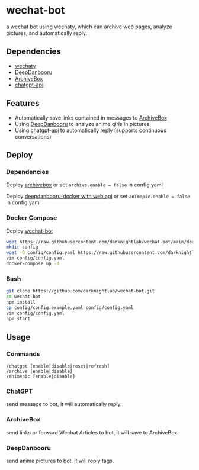 # wechat-bot

a wechat bot using wechaty, which can archive web pages, analyze pictures, and automatically reply.

## Dependencies

-   [wechaty](https://github.com/wechaty/wechaty)
-   [DeepDanbooru](https://github.com/KichangKim/DeepDanbooru)
-   [ArchiveBox](https://github.com/ArchiveBox/ArchiveBox)
-   [chatgpt-api](https://github.com/transitive-bullshit/chatgpt-api)

## Features

-   Automatically save links contained in messages to [ArchiveBox](https://github.com/ArchiveBox/ArchiveBox)
-   Using [DeepDanbooru](https://github.com/KichangKim/DeepDanbooru) to analyze anime girls in pictures
-   Using [chatgpt-api](https://github.com/transitive-bullshit/chatgpt-api) to automatically reply (supports continuous conversations)

## Deploy

### Dependencies

Deploy [archivebox](https://github.com/ArchiveBox/ArchiveBox) or set `archive.enable = false` in config.yaml

Deploy [deepdanbooru-docker with web api](https://github.com/darknightlab/DeepDanbooru-Docker) or set `animepic.enable = false` in config.yaml

### Docker Compose

Deploy [wechat-bot](./)

```bash
wget https://raw.githubusercontent.com/darknightlab/wechat-bot/main/docker-compose.yml
mkdir config
wget -O config/config.yaml https://raw.githubusercontent.com/darknightlab/wechat-bot/main/config/config.example.yaml
vim config/config.yaml
docker-compose up -d
```

### Bash

```bash
git clone https://github.com/darknightlab/wechat-bot.git
cd wechat-bot
npm install
cp config/config.example.yaml config/config.yaml
vim config/config.yaml
npm start
```

## Usage

### Commands

```telegram
/chatgpt [enable|disable|reset|refresh]
/archive [enable|disable]
/animepic [enable|disable]
```

### ChatGPT

send message to bot, it will automatically reply.

### ArchiveBox

send links or forward Wechat Articles to bot, it will save to ArchiveBox.

### DeepDanbooru

send anime pictures to bot, it will reply tags.
